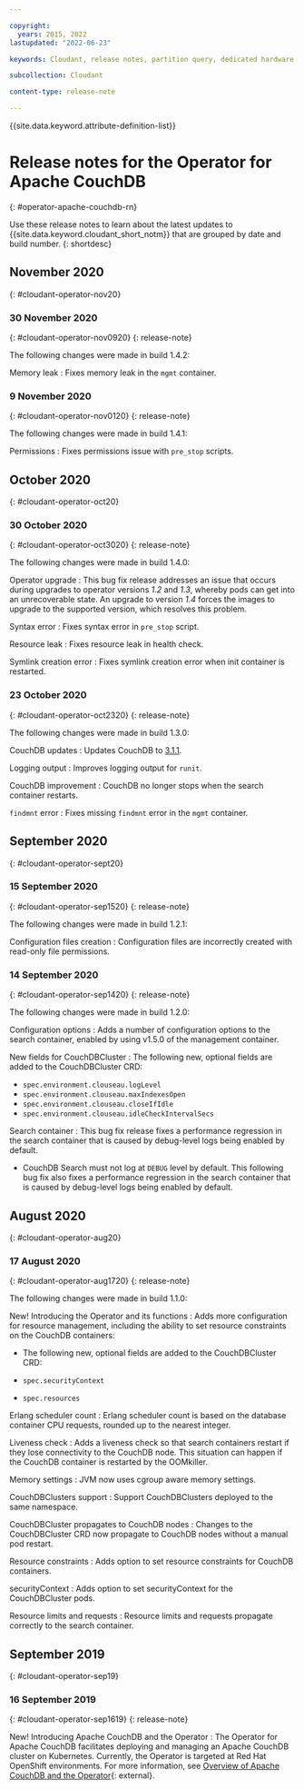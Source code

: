 ```yaml
---

copyright:
  years: 2015, 2022
lastupdated: "2022-06-23"

keywords: Cloudant, release notes, partition query, dedicated hardware plan, couchdb 

subcollection: Cloudant

content-type: release-note

---
```


{{site.data.keyword.attribute-definition-list}}

# Release notes for the Operator for Apache CouchDB
{: #operator-apache-couchdb-rn}

Use these release notes to learn about the latest updates to {{site.data.keyword.cloudant_short_notm}} that are grouped by date and build number.
{: shortdesc}

## November 2020
{: #cloudant-operator-nov20}


### 30 November 2020
{: #cloudant-operator-nov0920}
{: release-note}

The following changes were made in build 1.4.2:

Memory leak
:   Fixes memory leak in the `mgmt` container.

### 9 November 2020
{: #cloudant-operator-nov0120}
{: release-note}

The following changes were made in build 1.4.1:

Permissions
:   Fixes permissions issue with `pre_stop` scripts.
 
## October 2020
{: #cloudant-operator-oct20}

### 30 October 2020
{: #cloudant-operator-oct3020}
{: release-note}

The following changes were made in build 1.4.0:

Operator upgrade
:   This bug fix release addresses an issue that occurs during upgrades to operator versions *1.2* and *1.3*, whereby pods can get into an unrecoverable state. An upgrade to version *1.4* forces the images to upgrade to the supported version, which resolves this problem.

Syntax error
:   Fixes syntax error in `pre_stop` script.

Resource leak
:   Fixes resource leak in health check.

Symlink creation error
: Fixes symlink creation error when init container is restarted.

### 23 October 2020 
{: #cloudant-operator-oct2320}
{: release-note}

The following changes were made in build 1.3.0:

CouchDB updates
:   Updates CouchDB to [3.1.1](https://docs.couchdb.org/en/latest/whatsnew/3.1.html#version-3-1-1).

Logging output
:   Improves logging output for `runit`.

CouchDB improvement
:   CouchDB no longer stops when the search container restarts.

`findmnt` error
:   Fixes missing `findmnt` error in the `mgmt` container.

## September 2020
{: #cloudant-operator-sept20}

### 15 September 2020
{: #cloudant-operator-sep1520}
{: release-note}

The following changes were made in build 1.2.1:

Configuration files creation
:   Configuration files are incorrectly created with read-only file permissions.

### 14 September 2020
{: #cloudant-operator-sep1420}
{: release-note}

The following changes were made in build 1.2.0:

Configuration options
:   Adds a number of configuration options to the search container, enabled by using v1.5.0 of the management container.

New fields for CouchDBCluster 
:   The following new, optional fields are added to the CouchDBCluster CRD:    
- `spec.environment.clouseau.logLevel`    
- `spec.environment.clouseau.maxIndexesOpen`    
- `spec.environment.clouseau.closeIfIdle`    
- `spec.environment.clouseau.idleCheckIntervalSecs`    

Search container
:   This bug fix release fixes a performance regression in the search container that is caused by debug-level logs being enabled by default.
- CouchDB Search must not log at `DEBUG` level by default. This following bug fix also fixes a performance regression in the search container that is caused by debug-level logs being enabled by default.

## August 2020
{: #cloudant-operator-aug20}

### 17 August 2020
{: #cloudant-operator-aug1720}
{: release-note}

The following changes were made in build 1.1.0:

New! Introducing the Operator and its functions
:   Adds more configuration for resource management, including the ability to set resource constraints on the CouchDB containers:

- The following new, optional fields are added to the CouchDBCluster CRD:    

- `spec.securityContext`    
- `spec.resources`    

Erlang scheduler count
:   Erlang scheduler count is based on the database container CPU requests, rounded up to the nearest integer.

Liveness check
:   Adds a liveness check so that search containers restart if they lose connectivity to the CouchDB node. This situation can happen if the CouchDB container is restarted by the OOMkiller.

Memory settings
:   JVM now uses cgroup aware memory settings.

CouchDBClusters support
:   Support CouchDBClusters deployed to the same namespace.

CouchDBCluster propagates to CouchDB nodes
:   Changes to the CouchDBCluster CRD now propagate to CouchDB nodes without a manual pod restart.

Resource constraints
:   Adds option to set resource constraints for CouchDB containers.

securityContext 
:   Adds option to set securityContext for the CouchDBCluster pods.

Resource limits and requests
:   Resource limits and requests propagate correctly to the search container.

## September 2019
{: #cloudant-operator-sep19}

### 16 September 2019
{: #cloudant-operator-sep1619}
{: release-note}

New! Introducing Apache CouchDB and the Operator
:   The Operator for Apache CouchDB facilitates deploying and managing an Apache CouchDB cluster on Kubernetes. Currently, the Operator is targeted at Red Hat OpenShift environments. For more information, see [Overview of Apache CouchDB and the Operator](https://cloud.ibm.com/docs/Cloudant?topic=Cloudant-apache-couchdb-overview){: external}.
